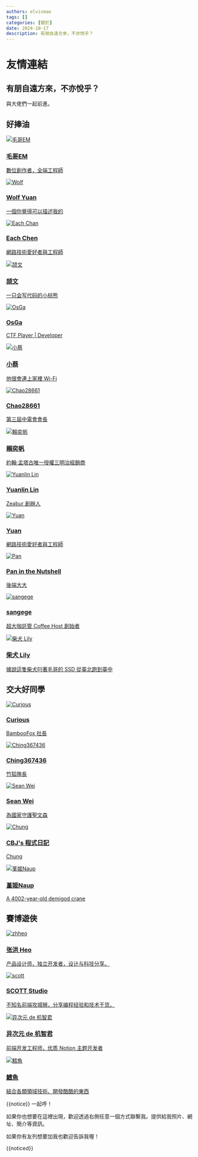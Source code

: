 ```yaml
---
authors: elvismao
tags: []
categories: [關於]
date: 2024-10-17
description: 有朋自遠方來，不亦悅乎？
---
```


# 友情連結

## 有朋自遠方來，不亦悅乎？

與大佬們一起前進。

## 好捧油

<div class="friends">
<a class="friend"  href="/">

![毛哥EM](/static/img/EMprofile.png)

<div>

### 毛哥EM

數位創作者，全端工程師

</div>
</a>
<a class="friend" href="https://yuan-tw.net/">

![Wolf](wolf-yuan.webp)

<div>

### Wolf Yuan

一個你覺得可以描述我的

</div>
</a>

<a class="friend" href="https://www.iach.cc/">

![Each Chan](https://gravatar.com/avatar/17e00664ef815abebb952dc4f449e1f1582d0fe0b94c6701e368d68349e151e6?&size=256)

<div>

### Each Chen

網路技術愛好者與工程師

</div>
</a>
<a class="friend" href="https://shellwen.com/">

![颉文](shellwen.webp)

<div>

### 颉文

一只会写代码的小棕熊

</div>
</a>
<a class="friend" href="https://www.osga.dev/">

![OsGa](https://www.osga.dev/_next/image?url=%2Fheader.png&w=384&q=75)

<div>

### OsGa

CTF Player | Developer

</div>
</a>
<a class="friend" href="https://小蔡.tw/">

![小蔡](SHI0103.webp)

<div>

### 小蔡

他很會連上家裡 Wi-Fi

</div>
</a>
<a class="friend" href="https://blog.chaontc.tw/">

![Chao28661](https://chaontc.tw/images/me.jpg)

<div>

### Chao28661

第三屆中電會會長

</div>
</a>
<a class="friend" href="https://linktr.ee/ivantw829">

![賴奕帆](ivan.webp)

<div>

### 賴奕帆

約翰·孟塔古唯一授權三明治經銷商

</div>
</a>
<a class="friend" href="https://yual.in/">

![Yuanlin Lin](https://avatars.githubusercontent.com/u/21105863)

<div>

### Yuanlin Lin

Zeabur 創辦人

</div>
</a>
<a class="friend" href="https://yuan-tw.net/">

![Yuan](https://yuan-tw.net/images/2.jfif)

<div>

### Yuan

網路技術愛好者與工程師

</div>
</a>

<a class="friend" href="https://blog.pan93.com/">

![Pan](https://avatars.githubusercontent.com/u/28441561?v=4)

<div>

### Pan in the Nutshell

後端大大

</div>
</a>
<a class="friend" href="https://linktr.ee/san.ge.ge">

![sangege](https://www.gravatar.com/avatar/f6d0a62624d1d82d90ea3232e3663561)

<div>

### sangege

超大咖託管 Coffee Host 創始者

</div>
</a>
<a class="friend" href="https://superlily.dev/">

![柴犬 Lily](https://pic.superlily.dev/shiba.jpg)

<div>

### 柴犬 Lily

據說這隻柴犬叼著毛哥的 SSD 從臺北跑到臺中

</div>
</a>
</div>

## 交大好同學

<div class="friends">
<a class="friend" href="https://curious-lucifer.netlify.app/">

![Curious](curious.webp)

<div>

### Curious

BambooFox 社長

</div>
</a>
<a class="friend" href="https://blog.ching367436.me/">

![Ching367436](Ching367436.webp)

<div>

### Ching367436

竹狐隊長

</div>
</a>
<a class="friend" href="https://www.sean.taipei/">

![Sean Wei](sean.webp)

<div>

### Sean Wei

為國家守護聖文森

</div>
</a>
<a class="friend" href="https://cbjsprogramdiary.com">

![Chung](chung.webp)

<div>

### CBJ's 程式日記

Chung

</div>
</a>

<a class="friend" href="https://naup.mygo.tw/">

![堇姬Naup](https://naup.mygo.tw/avatar/avatar.webp)

<div>

### 堇姬Naup

A 4002-year-old demigod crane

</div>
</a>
</div>

## 賽博遊俠

<div class="friends">
<a class="friend"  href="https://blog.zhheo.com/">

![zhheo](zhheo.webp)

<div>

### 张洪 Heo

产品设计师，独立开发者，设计与科技分享。

</div>
</a>
<a class="friend" href="https://blog.scott-studio.cn/">

![scott](SCOTT.webp)

<div>

### SCOTT Studio

不知名前端攻城狮，分享编程经验和技术干货。

</div>
</a>
<a class="friend" href="https://www.anzifan.com/">

![异次元 de 机智君](https://gravatar.loli.net/avatar/83f6ef7256399833395e9c94ad838442)

<div>

### 异次元 de 机智君

前端开发工程师，优质 Notion 主题开发者

</div>
</a>
<a class="friend" href="https://codlin.me/">

![鱈魚](codlin.webp)

<div>

### 鱈魚

結合各類領域技術、開發酷酷的東西

</div>
</a>

</div>

{{notice}}
一起呼！

如果你也想要在這裡出現，歡迎透過右側任意一個方式聯繫我。提供給我照片、網址、簡介等資訊。

如果你有友列想要加我也歡迎告訴我喔！

{{noticed}}
